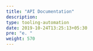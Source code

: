 ```yaml
---
title: "API Documentation"
description:
type: tooling-automation
date: 2019-10-24T13:25:13+05:30
pre: "e. "
weight: 570
---
```

